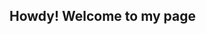 ## Howdy! Welcome to my page

<!--
**Jd200366/Jd200366** is a ✨ _special_ ✨ repository because its `README.md` (this file) appears on your GitHub profile.

Here are some ideas to get you started:

- 🔭 I’m currently working on getting better as a person, as a friend, a boyfriend, and as an intellectual.
- 🌱 I’m currently learning how to code, philosphy, and all subjects covered in my highschool classes.
- 👯 I’m looking to collaborate on, well anything I find interesting really!
- 🤔 I’m looking for help with... Wait a moment, isnt this almost the same question as before!
- 💬 Ask me about cats, books, my life, my day, my thoughts, anything; I'm a pretty open a book.
- 📫 How to reach me: Figure it out :p
- 😄 Pronouns: He/him but if you think I care which ones you use, I dont.
- ⚡ Fun fact: My tuxedo cat Kevin is 20 pounds
-->
